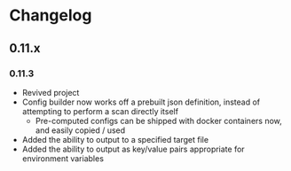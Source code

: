 # Changelog

## 0.11.x

### 0.11.3

- Revived project
- Config builder now works off a prebuilt json definition, instead of attempting to perform a scan directly itself
  - Pre-computed configs can be shipped with docker containers now, and easily copied / used
- Added the ability to output to a specified target file
- Added the ability to output as key/value pairs appropriate for environment variables
